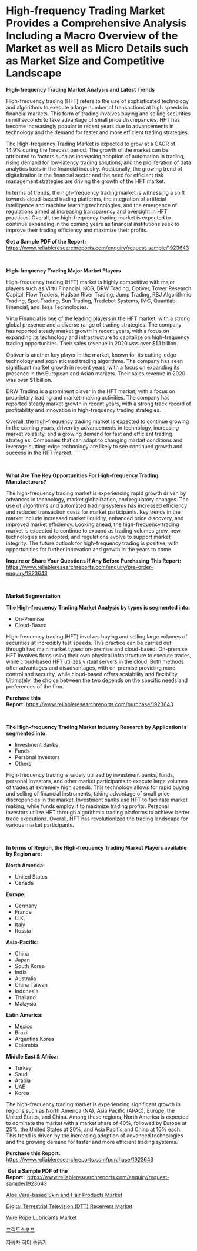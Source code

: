 <p><h1>High-frequency Trading Market Provides a Comprehensive Analysis Including a Macro Overview of the Market as well as Micro Details such as Market Size and Competitive Landscape</h1></p><p><strong>High-frequency Trading Market Analysis and Latest Trends</strong></p>
<p><p>High-frequency trading (HFT) refers to the use of sophisticated technology and algorithms to execute a large number of transactions at high speeds in financial markets. This form of trading involves buying and selling securities in milliseconds to take advantage of small price discrepancies. HFT has become increasingly popular in recent years due to advancements in technology and the demand for faster and more efficient trading strategies.</p><p>The High-frequency Trading Market is expected to grow at a CAGR of 14.9% during the forecast period. The growth of the market can be attributed to factors such as increasing adoption of automation in trading, rising demand for low-latency trading solutions, and the proliferation of data analytics tools in the financial industry. Additionally, the growing trend of digitalization in the financial sector and the need for efficient risk management strategies are driving the growth of the HFT market.</p><p>In terms of trends, the high-frequency trading market is witnessing a shift towards cloud-based trading platforms, the integration of artificial intelligence and machine learning technologies, and the emergence of regulations aimed at increasing transparency and oversight in HFT practices. Overall, the high-frequency trading market is expected to continue expanding in the coming years as financial institutions seek to improve their trading efficiency and maximize their profits.</p></p>
<p><strong>Get a Sample PDF of the Report:&nbsp;</strong> <a href="https://www.reliableresearchreports.com/enquiry/request-sample/1923643">https://www.reliableresearchreports.com/enquiry/request-sample/1923643</a></p>
<p>&nbsp;</p>
<p><strong>High-frequency Trading Major Market Players</strong></p>
<p><p>High-frequency trading (HFT) market is highly competitive with major players such as Virtu Financial, KCG, DRW Trading, Optiver, Tower Research Capital, Flow Traders, Hudson River Trading, Jump Trading, RSJ Algorithmic Trading, Spot Trading, Sun Trading, Tradebot Systems, IMC, Quantlab Financial, and Teza Technologies.</p><p>Virtu Financial is one of the leading players in the HFT market, with a strong global presence and a diverse range of trading strategies. The company has reported steady market growth in recent years, with a focus on expanding its technology and infrastructure to capitalize on high-frequency trading opportunities. Their sales revenue in 2020 was over $1.1 billion.</p><p>Optiver is another key player in the market, known for its cutting-edge technology and sophisticated trading algorithms. The company has seen significant market growth in recent years, with a focus on expanding its presence in the European and Asian markets. Their sales revenue in 2020 was over $1 billion.</p><p>DRW Trading is a prominent player in the HFT market, with a focus on proprietary trading and market-making activities. The company has reported steady market growth in recent years, with a strong track record of profitability and innovation in high-frequency trading strategies.</p><p>Overall, the high-frequency trading market is expected to continue growing in the coming years, driven by advancements in technology, increasing market volatility, and a growing demand for fast and efficient trading strategies. Companies that can adapt to changing market conditions and leverage cutting-edge technology are likely to see continued growth and success in the HFT market.</p></p>
<p>&nbsp;</p>
<p><strong>What Are The Key Opportunities For High-frequency Trading Manufacturers?</strong></p>
<p><p>The high-frequency trading market is experiencing rapid growth driven by advances in technology, market globalization, and regulatory changes. The use of algorithms and automated trading systems has increased efficiency and reduced transaction costs for market participants. Key trends in the market include increased market liquidity, enhanced price discovery, and improved market efficiency. Looking ahead, the high-frequency trading market is expected to continue to expand as trading volumes grow, new technologies are adopted, and regulations evolve to support market integrity. The future outlook for high-frequency trading is positive, with opportunities for further innovation and growth in the years to come.</p></p>
<p><strong>Inquire or Share Your Questions If Any Before Purchasing This Report:</strong> <a href="https://www.reliableresearchreports.com/enquiry/pre-order-enquiry/1923643">https://www.reliableresearchreports.com/enquiry/pre-order-enquiry/1923643</a></p>
<p>&nbsp;</p>
<p><strong>Market Segmentation</strong></p>
<p><strong>The High-frequency Trading Market Analysis by types is segmented into:</strong></p>
<p><ul><li>On-Premise</li><li>Cloud-Based</li></ul></p>
<p><p>High-frequency trading (HFT) involves buying and selling large volumes of securities at incredibly fast speeds. This practice can be carried out through two main market types: on-premise and cloud-based. On-premise HFT involves firms using their own physical infrastructure to execute trades, while cloud-based HFT utilizes virtual servers in the cloud. Both methods offer advantages and disadvantages, with on-premise providing more control and security, while cloud-based offers scalability and flexibility. Ultimately, the choice between the two depends on the specific needs and preferences of the firm.</p></p>
<p><strong>Purchase this Report:&nbsp;</strong><a href="https://www.reliableresearchreports.com/purchase/1923643">https://www.reliableresearchreports.com/purchase/1923643</a></p>
<p>&nbsp;</p>
<p><strong>The High-frequency Trading Market Industry Research by Application is segmented into:</strong></p>
<p><ul><li>Investment Banks</li><li>Funds</li><li>Personal Investors</li><li>Others</li></ul></p>
<p><p>High-frequency trading is widely utilized by investment banks, funds, personal investors, and other market participants to execute large volumes of trades at extremely high speeds. This technology allows for rapid buying and selling of financial instruments, taking advantage of small price discrepancies in the market. Investment banks use HFT to facilitate market making, while funds employ it to maximize trading profits. Personal investors utilize HFT through algorithmic trading platforms to achieve better trade executions. Overall, HFT has revolutionized the trading landscape for various market participants.</p></p>
<p>&nbsp;</p>
<p><strong>In terms of Region, the High-frequency Trading Market Players available by Region are:</strong></p>
<p>
    <p> <strong> North America: </strong>
        <ul>
            <li>United States</li>
            <li>Canada</li>
        </ul>
        </p> 
    <p> <strong> Europe: </strong>
        <ul>
            <li>Germany</li>
            <li>France</li>
            <li>U.K.</li>
            <li>Italy</li>
            <li>Russia</li>
        </ul>
        </p> 
    <p> <strong> Asia-Pacific: </strong>
        <ul>
            <li>China</li>
            <li>Japan</li>
            <li>South Korea</li>
            <li>India</li>
            <li>Australia</li>
            <li>China Taiwan</li>
            <li>Indonesia</li>
            <li>Thailand</li>
            <li>Malaysia</li>
        </ul>
        </p> 
    <p> <strong> Latin America: </strong>
        <ul>
            <li>Mexico</li>
            <li>Brazil</li>
            <li>Argentina Korea</li>
            <li>Colombia</li>
        </ul>
        </p> 
    <p> <strong> Middle East & Africa: </strong>
        <ul>
            <li>Turkey</li>
            <li>Saudi</li>
            <li>Arabia</li>
            <li>UAE</li>
            <li>Korea</li>
        </ul>
    </p>
    </p>
<p><p>The high-frequency trading market is experiencing significant growth in regions such as North America (NA), Asia Pacific (APAC), Europe, the United States, and China. Among these regions, North America is expected to dominate the market with a market share of 40%, followed by Europe at 25%, the United States at 20%, and Asia Pacific and China at 10% each. This trend is driven by the increasing adoption of advanced technologies and the growing demand for faster and more efficient trading systems.</p></p>
<p><strong>Purchase this Report: </strong><a href="https://www.reliableresearchreports.com/purchase/1923643">https://www.reliableresearchreports.com/purchase/1923643</a></p>
<p>&nbsp;<strong>Get a Sample PDF of the Report:&nbsp;&nbsp;</strong><a href="https://www.reliableresearchreports.com/enquiry/request-sample/1923643">https://www.reliableresearchreports.com/enquiry/request-sample/1923643</a></p>
<p><strong></strong></p>
<p><p><a href="https://eight-handstand-8fb.notion.site/Aloe-Vera-based-Skin-and-Hair-Products-Market-Insights-Market-Players-and-Forecast-Till-2031-30319e4d766a49fa9ed586f16a1e7cc8">Aloe Vera-based Skin and Hair Products Market</a></p><p><a href="https://simplistic-meeting-7ee.notion.site/Digital-Terrestrial-Television-DTT-Receivers-Market-Size-Reflecting-a-Forecast-Till-2031-Market-B-4d54cf0fd71e4096ad9025be2a342bfe">Digital Terrestrial Television (DTT) Receivers Market</a></p><p><a href="https://view.publitas.com/reportprime-1/wire-rope-lubricants-market-research-report-provides-thorough-industry-overview-which-offers-an-in-depth-analysis-of-product-trends-and-new-market-divisions/">Wire Rope Lubricants Market</a></p><p><a href="https://medium.com/@louisa_aug08/%EC%8B%9C%EC%9E%A5-%EC%A1%B0%EC%82%AC-%EC%8B%9C%EC%9E%A5-%EC%A0%90%EC%9C%A0%EC%9C%A8-%EC%8B%9C%EC%9E%A5-%EB%8F%99%ED%96%A5-%EA%B7%B8%EB%A6%AC%EA%B3%A0-%EB%AF%B8%EB%9E%98-%EC%84%B1%EC%9E%A5-%ED%83%90%EC%83%89-558b5ae2b90f">프랙토스코프</a></p><p><a href="https://medium.com/@louisa_aug08/%EC%9E%90%EB%8F%99%EC%B0%A8-%ED%9E%88%ED%84%B0-%EB%B8%94%EB%A1%9C%EC%9B%8C-%EC%8B%9C%EC%9E%A5-%EC%8B%9C%EC%9E%A5-%EC%A0%90%EC%9C%A0%EC%9C%A8-%EC%8B%9C%EC%9E%A5-%EB%8F%99%ED%96%A5-%EB%B0%8F-%EB%AF%B8%EB%9E%98-%EC%84%B1%EC%9E%A5-%ED%83%90%EC%83%89-e7e26c2be3ea">자동차 히터 송풍기</a></p></p>